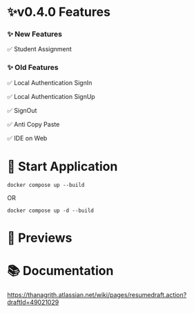 # ✨v0.4.0 Features

### ✨ New Features

✅ Student Assignment

### ✨ Old Features

✅ Local Authentication SignIn

✅ Local Authentication SignUp

✅ SignOut

✅ Anti Copy Paste

✅ IDE on Web

# 🚀 Start Application
```
docker compose up --build
```
OR
```
docker compose up -d --build
```
# 👀 Previews

# 📚 Documentation
https://thanagrith.atlassian.net/wiki/pages/resumedraft.action?draftId=49021029
